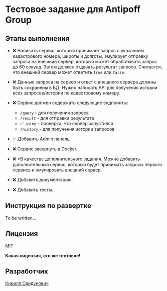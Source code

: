 # Тестовое задание для Antipoff Group

## Этапы выполнения

- ❌ Написать сервис, который принимает запрос с указанием кадастрового номера, широты и долготы, эмулирует отправку запроса на внешний сервер, который может обрабатывать запрос до 60 секунд. Затем должен отдавать результат запроса. Считается, что внешний сервер может ответить `true` или `false`.

- ❌ Данные запроса на сервер и ответ с внешнего сервера должны быть сохранены в БД. Нужно написать API для получения истории всех запросов/истории по кадастровому номеру.

- ❌ Сервис должен содержать следующие эндпоинты:
    - `/query` - для получения запроса
    - `/result` - для отправки результата
    - ✅ `/ping` - проверка, что  сервер запустился
    - `/history` - для получения истории запросов

- ✅ Добавить Admin панель.

- ❌ Сервис завернуть в Docker.

- ❌ *В качестве дополнительного задания. Можно добавить дополнительный сервис, который будет принимать запросы первого сервиса и эмулировать внешний сервер.

- ❌ Добавить документацию.

- ❌ Добавить тесты.

## Инструкция по развертке

To be written...

## Лицензия

MIT

**Какая лицензия, это же тестовое!**

## Разработчик

[Кирилл Свидунович](https://github.com/TheSuncatcher222/)
